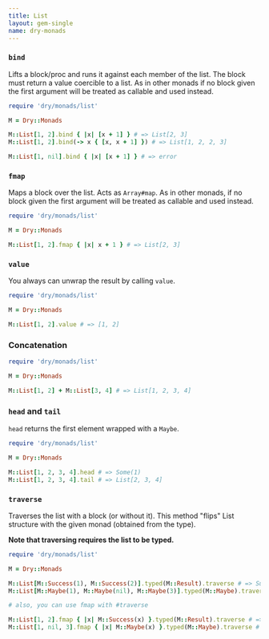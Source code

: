 ```yaml
---
title: List
layout: gem-single
name: dry-monads
---
```


### `bind`

Lifts a block/proc and runs it against each member of the list. The block must return a value coercible to a list. As in other monads if no block given the first argument will be treated as callable and used instead.

```ruby
require 'dry/monads/list'

M = Dry::Monads

M::List[1, 2].bind { |x| [x + 1] } # => List[2, 3]
M::List[1, 2].bind(-> x { [x, x + 1] }) # => List[1, 2, 2, 3]

M::List[1, nil].bind { |x| [x + 1] } # => error
```

### `fmap`

Maps a block over the list. Acts as `Array#map`. As in other monads, if no block given the first argument will be treated as callable and used instead.

```ruby
require 'dry/monads/list'

M = Dry::Monads

M::List[1, 2].fmap { |x| x + 1 } # => List[2, 3]
```

### `value`

You always can unwrap the result by calling `value`.

```ruby
require 'dry/monads/list'

M = Dry::Monads

M::List[1, 2].value # => [1, 2]
```

### Concatenation

```ruby
require 'dry/monads/list'

M = Dry::Monads

M::List[1, 2] + M::List[3, 4] # => List[1, 2, 3, 4]
```

### `head` and `tail`

`head` returns the first element wrapped with a `Maybe`.

```ruby
require 'dry/monads/list'

M = Dry::Monads

M::List[1, 2, 3, 4].head # => Some(1)
M::List[1, 2, 3, 4].tail # => List[2, 3, 4]
```

### `traverse`

Traverses the list with a block (or without it). This method "flips" List structure with the given monad (obtained from the type).

**Note that traversing requires the list to be typed.**

```ruby
require 'dry/monads/list'

M = Dry::Monads

M::List[M::Success(1), M::Success(2)].typed(M::Result).traverse # => Success([1, 2])
M::List[M::Maybe(1), M::Maybe(nil), M::Maybe(3)].typed(M::Maybe).traverse # => None

# also, you can use fmap with #traverse

M::List[1, 2].fmap { |x| M::Success(x) }.typed(M::Result).traverse # => Success([1, 2])
M::List[1, nil, 3].fmap { |x| M::Maybe(x) }.typed(M::Maybe).traverse # => None
```
